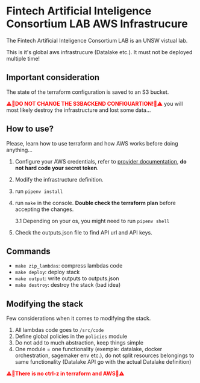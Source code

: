 # Fintech Artificial Inteligence Consortium LAB AWS Infrastrucure

The Fintech Artificial Inteligence Consortium LAB is an UNSW vistual lab.

This is it's global aws infrastrucure (Datalake etc.). It must not be deployed multiple time!

## Important consideration

The state of the terraform configuration is saved to an S3 bucket.

<span style="color:red">⚠️🔴**DO NOT CHANGE THE S3BACKEND CONFIGUARTION!**🔴⚠️</span>
you will most likely destroy the infrastructure and lost some data...

## How to use?

Please, learn how to use terraform and how AWS works before doing anything...

1. Configure your AWS credentials, refer to [provider documentation](https://registry.terraform.io/providers/hashicorp/aws/latest/docs#authentication-and-configuration), **do not hard code your secret token**.

2. Modify the infrastructure definition.

3. run `pipenv install`

4. run `make` in the console. **Double check the terraform plan** before accepting the changes.

    3.1 Depending on your os, you might need to run `pipenv shell`

5. Check the outputs.json file to find API url and API keys.

## Commands

- `make zip_lambdas`: compress lambdas code
- `make deploy`: deploy stack
- `make output`: write outputs to outputs.json
- `make destroy`: destroy the stack (bad idea)

## Modifying the stack

Few considerations when it comes to modifying the stack.

1. All lambdas code goes to `/src/code`
2. Define global policies in the `policies` module
3. Do not add to much abstraction, keep things simple
4. One module = one functionality (exemple: datalake, docker orchestration, sagemaker env etc.), do not split resources belongings to same functionality (Datalake API go with the actual Datalake definition)


<span style="color:red">⚠️🔴**There is no ctrl-z in terraform and AWS**🔴⚠️</span>